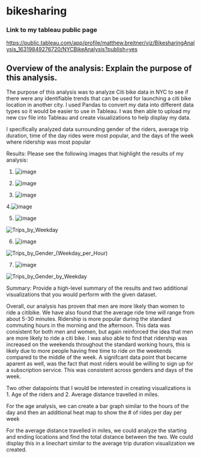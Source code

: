 # bikesharing
### Link to my tableau public page
https://public.tableau.com/app/profile/matthew.breitner/viz/BikesharingAnalysis_16319849276720/NYCBikeAnalysis?publish=yes
## Overview of the analysis: Explain the purpose of this analysis.
The purpose of this analysis was to analyze Citi bike data in NYC to see if there were any identifiable trends that can be used for launching a citi bike location in another city. 
I used Pandas to convert my data into different data types so it would be easier to use in Tableau. I was then able to upload my new csv file into Tableau and create visualizations to help display my data. 

I specifically analyzed data surrounding gender of the riders, average trip duration, time of the day rides were most popular, and the days of the week where ridership was most popular


Results: Please see the following images that highlight the results of my analysis:
1. ![image](https://user-images.githubusercontent.com/84791455/133946441-ad5378ae-92ce-4896-a9e8-b37fac16a25a.png)


2. ![image](https://user-images.githubusercontent.com/84791455/133946457-c850dd05-c099-4f19-a21e-fb7af5a4ac69.png)


3. ![image](https://user-images.githubusercontent.com/84791455/133946469-10885a78-d8b9-439a-9bdc-222c11990661.png)


4.![image](https://user-images.githubusercontent.com/84791455/133946489-e4d14029-0611-4563-b3de-65e66f7b2c35.png)


5. ![image](https://user-images.githubusercontent.com/84791455/133946573-a7aabbd8-7226-4270-8bd1-d3dd5ed3a8b0.png)

![Trips_by_Weekday](https://user-images.githubusercontent.com/84791455/133946522-09aad4a5-389b-4241-b774-8c1d4aa67059.PNG)

6. ![image](https://user-images.githubusercontent.com/84791455/133946592-421d2aa5-7743-4ffa-97b0-f44ec17da7a1.png)

![Trips_by_Gender_(Weekday_per_Hour)](https://user-images.githubusercontent.com/84791455/133946618-4ed28c7b-4638-4ec9-ab65-a4ee011f035f.PNG)

7. ![image](https://user-images.githubusercontent.com/84791455/133946653-c551b69a-fe16-4ed4-a5f9-a57e1c9dd687.png)

![Trips_by_Gender_by_Weekday](https://user-images.githubusercontent.com/84791455/133946661-cbe0b1a0-5c05-4ea2-8593-d54225066502.PNG)


Summary: Provide a high-level summary of the results and two additional visualizations that you would perform with the given dataset.

Overall, our analysis has proven that men are more likely than women to ride a citibike. We have also found that the average ride time will range from about 5-30 minutes. Ridership is more popular during the standard commuting hours in the morning and the afternoon. This data was consistent for both men and women, but again reinforced the idea that men are more likely to ride a citi bike. I was also able to find that ridership was increased on the weekends throughout the standard working hours, this is likely due to more people having free time to ride on the weekends compared to the middle of the week. A signifcant data point that became aparent as well, was the fact that most riders would be willing to sign up for a subscription service. This was consistent across genders and days of the week. 

Two other datapoints that I would be interested in creating visualizations is 1. Age of the riders and 2. Average distance travelled in miles. 

For the age analysis, we can create a bar graph similar to the hours of the day and then an additional heat map to show the # of rides per day per week 

For the average distance travelled in miles, we could analyze the starting and ending locations and find the total distance between the two. We could display this in a linechart similar to the average trip duration visualization we created. 

